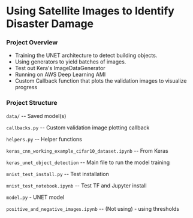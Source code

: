 # Using Satellite Images to Identify Disaster Damage

### Project Overview

- Training the UNET architecture to detect building objects.
- Using generators to yield batches of images.
- Test out Kera's ImageDataGenerator
- Running on AWS Deep Learning AMI
- Custom Callback function that plots the validation images to visualize progress

### Project Structure

`data/` -- Saved model(s)

`callbacks.py` -- Custom validation image plotting callback

`helpers.py` -- Helper functions

`keras_cnn_working_example_cifar10_dataset.ipynb` -- From Keras

`keras_unet_object_detection` -- Main file to run the model training

`mnist_test_install.py` -- Test installation

`mnist_test_notebook.ipynb` -- Test TF and Jupyter install

`model.py` - UNET model

`positive_and_negative_images.ipynb` -- (Not using) - using thresholds